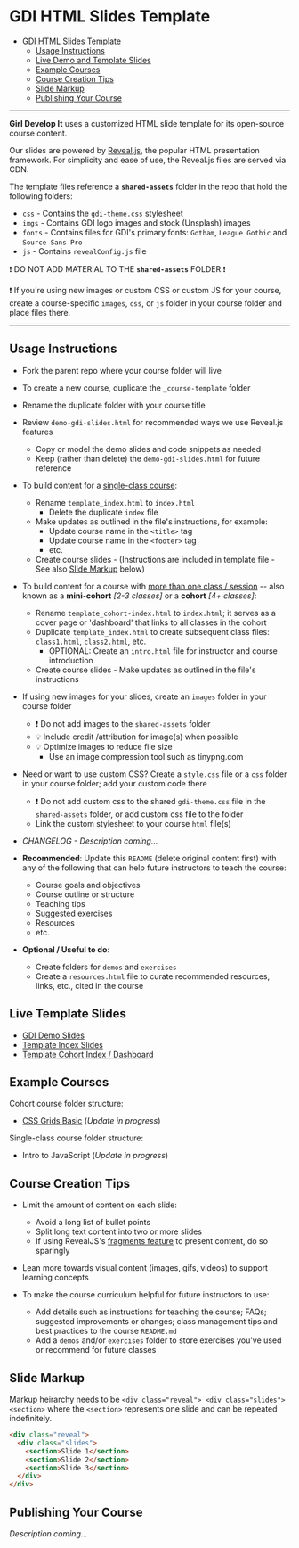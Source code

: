# GDI HTML Slides Template

<!-- TOC start -->

- [GDI HTML Slides Template](#gdi-html-slides-template)
  - [Usage Instructions](#usage-instructions)
  - [Live Demo and Template Slides](#live-template-slides)
  - [Example Courses](#example-courses)
  - [Course Creation Tips](#course-creation-tips)
  - [Slide Markup](#slide-markup)
  - [Publishing Your Course](#publishing-your-course)
    <!-- TOC end -->
    <!-- TOC --><a name="gdi-html-slides-template"></a>

---

**Girl Develop It** uses a customized HTML slide template for its open-source course content.

Our slides are powered by [Reveal.js](https://revealjs.com/), the popular HTML presentation framework. For simplicity and ease of use, the Reveal.js files are served via CDN.

The template files reference a **`shared-assets`** folder in the repo that hold the following folders:

- `css` - Contains the `gdi-theme.css` stylesheet
- `imgs` - Contains GDI logo images and stock (Unsplash) images
- `fonts` - Contains files for GDI's primary fonts: `Gotham`, `League Gothic` and `Source Sans Pro`
- `js` - Contains `revealConfig.js` file

:exclamation: DO NOT ADD MATERIAL TO THE **`shared-assets`** FOLDER.:exclamation:

:exclamation: If you're using new images or custom CSS or custom JS for your course, create a course-specific `images`, `css`, or `js` folder in your course folder and place files there.

---

## Usage Instructions

- Fork the parent repo where your course folder will live

- To create a new course, duplicate the `_course-template` folder
  <br/>

- Rename the duplicate folder with your course title
  <br/>

- Review `demo-gdi-slides.html` for recommended ways we use Reveal.js features

  - Copy or model the demo slides and code snippets as needed
  - Keep (rather than delete) the `demo-gdi-slides.html` for future reference
    <br/>

- To build content for a [single-class course](#examples):

  - Rename `template_index.html` to `index.html`
    - Delete the duplicate `index` file
  - Make updates as outlined in the file's instructions, for example:
    - Update course name in the `<title>` tag
    - Update course name in the `<footer>` tag
    - etc.
  - Create course slides - (Instructions are included in template file - See also [Slide Markup](#slide-markup) below)
    <br/>

- To build content for a course with [more than one class / session](#examples) -- also known as a **mini-cohort** _[2-3 classes]_ or a **cohort** _[4+ classes]_:

  - Rename `template_cohort-index.html` to `index.html`; it serves as a cover page or 'dashboard' that links to all classes in the cohort
  - Duplicate `template_index.html` to create subsequent class files: `class1.html`, `class2.html`, etc.
    - OPTIONAL: Create an `intro.html` file for instructor and course introduction
  - Create course slides - Make updates as outlined in the file's instructions
    <br/>

- If using new images for your slides, create an `images` folder in your course folder

  - :exclamation: Do not add images to the `shared-assets` folder
  - :bulb: Include credit /attribution for image(s) when possible
  - :bulb: Optimize images to reduce file size
    - Use an image compression tool such as tinypng.com
      <br/>

- Need or want to use custom CSS? Create a `style.css` file or a `css` folder in your course folder; add your custom code there

  - :exclamation: Do not add custom css to the shared `gdi-theme.css` file in the `shared-assets` folder, or add custom css file to the folder
  - Link the custom stylesheet to your course `html` file(s)
    <br/>

- _CHANGELOG - Description coming..._
  <br>

- **Recommended**: Update this `README` (delete original content first) with any of the following that can help future instructors to teach the course:

  - Course goals and objectives
  - Course outline or structure
  - Teaching tips
  - Suggested exercises
  - Resources
  - etc.

- **Optional / Useful to do**:
  - Create folders for `demos` and `exercises`
  - Create a `resources.html` file to curate recommended resources, links, etc., cited in the course

## Live Template Slides

- [GDI Demo Slides](https://girldevelopit.github.io/gdi-html-css/_course-template/demo-gdi-slides.html)
- [Template Index Slides](https://girldevelopit.github.io/gdi-html-css/_course-template/template_index.html)
- [Template Cohort Index / Dashboard](https://girldevelopit.github.io/gdi-html-css/_course-template/template_cohort-index.html)

## Example Courses

Cohort course folder structure:

- [CSS Grids Basic](https://github.com/girldevelopit/gdi-html-css/tree/main/css-grid-basics) (_Update in progress_)

Single-class course folder structure:

- Intro to JavaScript (_Update in progress_)

## Course Creation Tips

- Limit the amount of content on each slide:

  - Avoid a long list of bullet points
  - Split long text content into two or more slides
  - If using RevealJS's [fragments feature](https://revealjs.com/fragments/) to present content, do so sparingly
    <br>

- Lean more towards visual content (images, gifs, videos) to support learning concepts
  <br>

- To make the course curriculum helpful for future instructors to use:

  - Add details such as instructions for teaching the course; FAQs; suggested improvements or changes; class management tips and best practices to the course `README.md`
  - Add a `demos` and/or `exercises` folder to store exercises you've used or recommend for future classes

## Slide Markup

Markup heirarchy needs to be `<div class="reveal"> <div class="slides"> <section>` where the `<section>` represents one slide and can be repeated indefinitely.

```html
<div class="reveal">
  <div class="slides">
    <section>Slide 1</section>
    <section>Slide 2</section>
    <section>Slide 3</section>
  </div>
</div>
```

## Publishing Your Course

_Description coming..._
